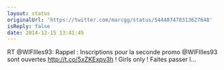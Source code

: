 ```yaml
---
layout: status
originalUrl: 'https://twitter.com/marcgg/status/544487478313627648'
isReply: false
date: 2014-12-15 13:41:45
---
```


RT @WIFIlles93: Rappel : Inscriptions pour la seconde promo @WIFIlles93 sont ouvertes http://t.co/5xZKExpv3h ! Girls only ! Faites passer l…
